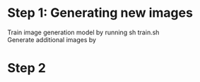 # Step 1: Generating new images  
Train image generation model by running sh train.sh \
Generate additional images by 
# Step 2
